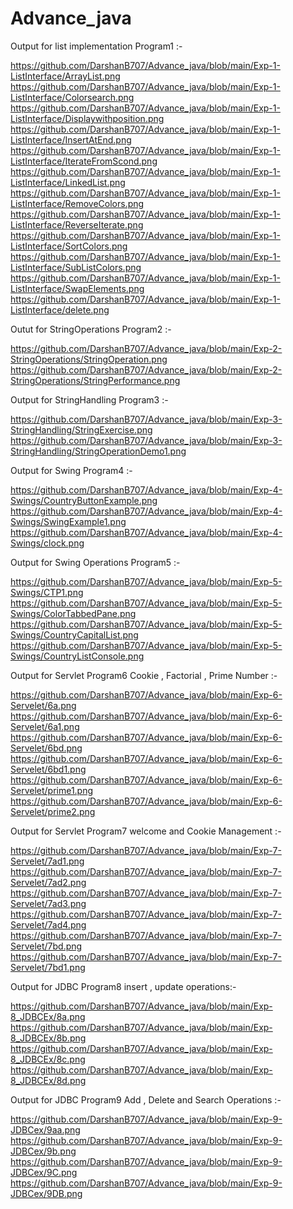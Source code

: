 # Advance_java

Output for list implementation Program1 :-

https://github.com/DarshanB707/Advance_java/blob/main/Exp-1-ListInterface/ArrayList.png
https://github.com/DarshanB707/Advance_java/blob/main/Exp-1-ListInterface/Colorsearch.png
https://github.com/DarshanB707/Advance_java/blob/main/Exp-1-ListInterface/Displaywithposition.png
https://github.com/DarshanB707/Advance_java/blob/main/Exp-1-ListInterface/InsertAtEnd.png
https://github.com/DarshanB707/Advance_java/blob/main/Exp-1-ListInterface/IterateFromScond.png
https://github.com/DarshanB707/Advance_java/blob/main/Exp-1-ListInterface/LinkedList.png
https://github.com/DarshanB707/Advance_java/blob/main/Exp-1-ListInterface/RemoveColors.png
https://github.com/DarshanB707/Advance_java/blob/main/Exp-1-ListInterface/ReverseIterate.png
https://github.com/DarshanB707/Advance_java/blob/main/Exp-1-ListInterface/SortColors.png
https://github.com/DarshanB707/Advance_java/blob/main/Exp-1-ListInterface/SubListColors.png
https://github.com/DarshanB707/Advance_java/blob/main/Exp-1-ListInterface/SwapElements.png
https://github.com/DarshanB707/Advance_java/blob/main/Exp-1-ListInterface/delete.png

Outut for StringOperations Program2 :-

https://github.com/DarshanB707/Advance_java/blob/main/Exp-2-StringOperations/StringOperation.png
https://github.com/DarshanB707/Advance_java/blob/main/Exp-2-StringOperations/StringPerformance.png

Output for StringHandling Program3 :-

https://github.com/DarshanB707/Advance_java/blob/main/Exp-3-StringHandling/StringExercise.png
https://github.com/DarshanB707/Advance_java/blob/main/Exp-3-StringHandling/StringOperationDemo1.png

Output for Swing Program4 :-

https://github.com/DarshanB707/Advance_java/blob/main/Exp-4-Swings/CountryButtonExample.png
https://github.com/DarshanB707/Advance_java/blob/main/Exp-4-Swings/SwingExample1.png
https://github.com/DarshanB707/Advance_java/blob/main/Exp-4-Swings/clock.png

Output for Swing Operations Program5 :-

https://github.com/DarshanB707/Advance_java/blob/main/Exp-5-Swings/CTP1.png
https://github.com/DarshanB707/Advance_java/blob/main/Exp-5-Swings/ColorTabbedPane.png
https://github.com/DarshanB707/Advance_java/blob/main/Exp-5-Swings/CountryCapitalList.png
https://github.com/DarshanB707/Advance_java/blob/main/Exp-5-Swings/CountryListConsole.png

Output for Servlet Program6 Cookie , Factorial , Prime Number :-

https://github.com/DarshanB707/Advance_java/blob/main/Exp-6-Servelet/6a.png
https://github.com/DarshanB707/Advance_java/blob/main/Exp-6-Servelet/6a1.png
https://github.com/DarshanB707/Advance_java/blob/main/Exp-6-Servelet/6bd.png
https://github.com/DarshanB707/Advance_java/blob/main/Exp-6-Servelet/6bd1.png
https://github.com/DarshanB707/Advance_java/blob/main/Exp-6-Servelet/prime1.png
https://github.com/DarshanB707/Advance_java/blob/main/Exp-6-Servelet/prime2.png

Output for Servlet Program7 welcome and Cookie Management :-

https://github.com/DarshanB707/Advance_java/blob/main/Exp-7-Servelet/7ad1.png
https://github.com/DarshanB707/Advance_java/blob/main/Exp-7-Servelet/7ad2.png
https://github.com/DarshanB707/Advance_java/blob/main/Exp-7-Servelet/7ad3.png
https://github.com/DarshanB707/Advance_java/blob/main/Exp-7-Servelet/7ad4.png
https://github.com/DarshanB707/Advance_java/blob/main/Exp-7-Servelet/7bd.png
https://github.com/DarshanB707/Advance_java/blob/main/Exp-7-Servelet/7bd1.png

Output for JDBC Program8 insert , update operations:-

https://github.com/DarshanB707/Advance_java/blob/main/Exp-8_JDBCEx/8a.png
https://github.com/DarshanB707/Advance_java/blob/main/Exp-8_JDBCEx/8b.png
https://github.com/DarshanB707/Advance_java/blob/main/Exp-8_JDBCEx/8c.png
https://github.com/DarshanB707/Advance_java/blob/main/Exp-8_JDBCEx/8d.png

Output for JDBC Program9 Add , Delete and Search Operations :-

https://github.com/DarshanB707/Advance_java/blob/main/Exp-9-JDBCex/9aa.png
https://github.com/DarshanB707/Advance_java/blob/main/Exp-9-JDBCex/9b.png
https://github.com/DarshanB707/Advance_java/blob/main/Exp-9-JDBCex/9C.png
https://github.com/DarshanB707/Advance_java/blob/main/Exp-9-JDBCex/9DB.png
